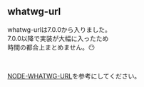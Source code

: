 ## whatwg-url

whatwg-urlは7.0.0から入りました。  
7.0.0以降で実装が大幅に入ったため  
時間の都合上まとめません。😶  

<br>

[NODE-WHATWG-URL](https://abouthiroppy.github.io/slides/node-whatwg-url/)を参考にしてください。
